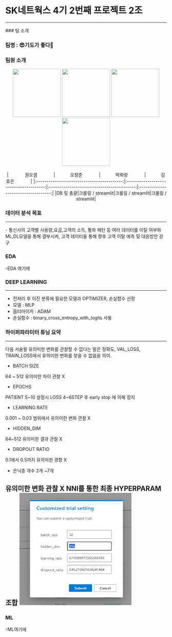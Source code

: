# SK네트웍스 4기 2번째 프로젝트 2조
<hr>
### 팀 소개

### 팀명 : 😎기도가 좋다🙏

### 팀원 소개
<p align="center">
        <img src="https://avatars.githubusercontent.com/말랑곰" width="150" height="150"/>
        <img src="https://avatars.githubusercontent.com/sunblockisneeded" width="150" height="150"/>
        <img src="https://avatars.githubusercontent.com/말랑곰" width="150" height="150"/>
        <img src="https://avatars.githubusercontent.com/말랑곰" width="150" height="150"/>
        
  
<div align="center">
|   &nbsp;&nbsp; &nbsp; &nbsp; &nbsp;  &nbsp;  &nbsp;권오셈 &nbsp;&nbsp; &nbsp;&nbsp; &nbsp;  &nbsp;  &nbsp;    |      &nbsp;&nbsp; &nbsp;&nbsp; &nbsp;  &nbsp;  &nbsp;오창준  &nbsp;&nbsp; &nbsp;&nbsp; &nbsp;  &nbsp;  &nbsp;    |      &nbsp;&nbsp; &nbsp;&nbsp; &nbsp;  &nbsp;  &nbsp;박화랑  &nbsp;&nbsp; &nbsp;&nbsp; &nbsp;  &nbsp;  &nbsp;    |     &nbsp;&nbsp; &nbsp;&nbsp; &nbsp;  &nbsp;  &nbsp;김효은  &nbsp;&nbsp; &nbsp;&nbsp; &nbsp;  &nbsp;  &nbsp;   | 
|:------------------------------------------:|:--------------------------------------:|:------------------------------------------:|:-----------------------------------:|
|DB 및 총괄|크롤링 / streamlit|크롤링 / streamlit|크롤링 / streamlit|
</div>

### 데이터 분석 목표
>
<hr>
- 통신사의 고객별 사용량,요금,고객의 소득, 통화 패턴 등 여러 데이터를 이탈 여부와 ML,DL모델을 통해 결부시켜, 고객 데이터들 통해 향후 고객 이탈 예측 및 대응방안 강구


### EDA

-EDA 여기에

### DEEP LEARNING
>
<hr>

- 전처리 후 이진 분류에 필요한 모델과 OPTIMIZER, 손실함수 선정
- 모델 : MLP
- 옵티마이저 : ADAM
- 손실함수 : binary_cross_entropy_with_logits 사용 
### 하이퍼파라미터 튜닝 요약
>
<hr>

다음 서술될 유의미한 변화를 관찰할 수 없다는 말은
정확도, VAL_LOSS, TRAIN_LOSS에서 유의미한 변화를 찾을 수 없음을 의미.
- BATCH SIZE
> 
64 ~ 512 유의미한 차이 관찰 X

- EPOCHS
> 
PATIENT 5~10 설정시 LOSS 4~6STEP 후 early stop 에 의해 정지
- LEARNING RATE
> 
0.001 ~ 0.03 범위에서 유의미한 변화 관찰 X

- HIDDEN_DIM
> 
64~512 유의미한 결과 관찰 X
- DROPOUT RATIO 
> 
0.1에서 0.5까지 유의미한 경향 X
- 은닉층 개수 2개 ~7개 
> 
유의미한 변화 관찰 X
NNI를 통한 최종 HYPERPARAM 조합
<img src=".\NNI_hyperparam_result.png" width="350" height="350">
-

>













### ML

-ML여기에

